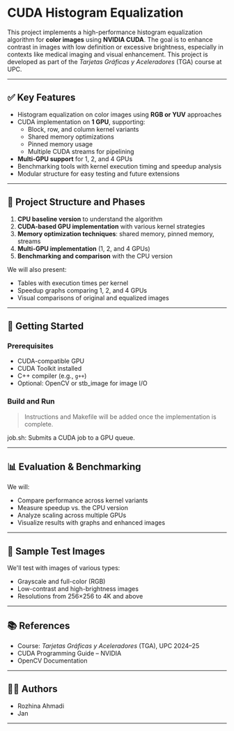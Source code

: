 # CUDA Histogram Equalization 
This project implements a high-performance histogram equalization algorithm for **color images** using **NVIDIA CUDA**. The goal is to enhance contrast in images with low definition or excessive brightness, especially in contexts like medical imaging and visual enhancement. This project is developed as part of the *Tarjetas Gráficas y Aceleradores* (TGA) course at UPC.

---

## ✅ Key Features

- Histogram equalization on color images using **RGB or YUV** approaches
- CUDA implementation on **1 GPU**, supporting:
  - Block, row, and column kernel variants
  - Shared memory optimizations
  - Pinned memory usage
  - Multiple CUDA streams for pipelining
- **Multi-GPU support** for 1, 2, and 4 GPUs
- Benchmarking tools with kernel execution timing and speedup analysis
- Modular structure for easy testing and future extensions

---

## 📌 Project Structure and Phases

1. **CPU baseline version** to understand the algorithm
2. **CUDA-based GPU implementation** with various kernel strategies
3. **Memory optimization techniques**: shared memory, pinned memory, streams
4. **Multi-GPU implementation** (1, 2, and 4 GPUs)
5. **Benchmarking and comparison** with the CPU version

We will also present:
- Tables with execution times per kernel
- Speedup graphs comparing 1, 2, and 4 GPUs
- Visual comparisons of original and equalized images

---

## 🚀 Getting Started

### Prerequisites

- CUDA-compatible GPU
- CUDA Toolkit installed
- C++ compiler (e.g., `g++`)
- Optional: OpenCV or stb_image for image I/O

### Build and Run

> Instructions and Makefile will be added once the implementation is complete.

job.sh: Submits a CUDA job to a GPU queue.

---

## 📊 Evaluation & Benchmarking

We will:
- Compare performance across kernel variants
- Measure speedup vs. the CPU version
- Analyze scaling across multiple GPUs
- Visualize results with graphs and enhanced images

---

## 🧪 Sample Test Images

We'll test with images of various types:
- Grayscale and full-color (RGB)
- Low-contrast and high-brightness images
- Resolutions from 256×256 to 4K and above

---

## 📚 References

- Course: *Tarjetas Gráficas y Aceleradores* (TGA), UPC 2024–25
- CUDA Programming Guide – NVIDIA
- OpenCV Documentation

---

## 👩‍💻 Authors

- Rozhina Ahmadi  
- Jan

---
